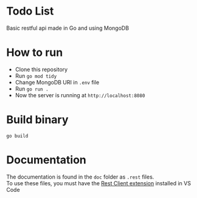 # Todo List

Basic restful api made in Go and using MongoDB

# How to run

- Clone this repository
- Run `go mod tidy`
- Change MongoDB URI in `.env` file
- Run `go run .`
- Now the server is running at `http://localhost:8080`

# Build binary

`go build`

# Documentation

The documentation is found in the `doc` folder as `.rest` files. <br>
To use these files, you must have the [Rest Client extension](https://marketplace.visualstudio.com/items?itemName=humao.rest-client) installed in VS Code